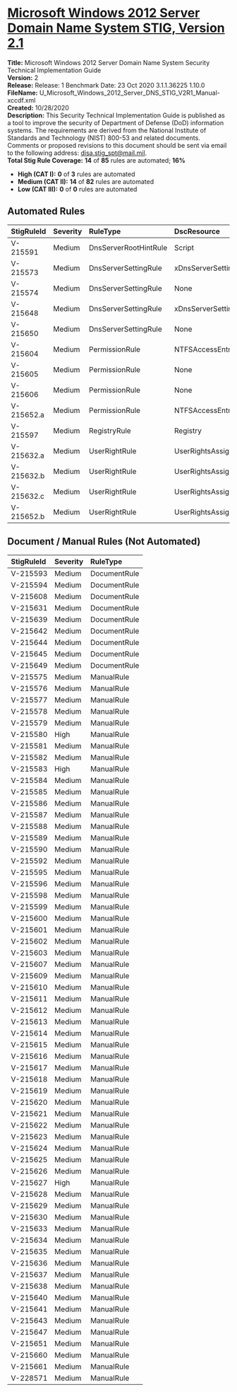 # [Microsoft Windows 2012 Server Domain Name System STIG, Version 2.1](https://github.com/Microsoft/PowerStig/wiki/WindowsDnsServer-2012R2-2.1)

**Title:** Microsoft Windows 2012 Server Domain Name System Security Technical Implementation Guide  
**Version:** 2  
**Release:** Release: 1 Benchmark Date: 23 Oct 2020 3.1.1.36225 1.10.0  
**FileName:** U_Microsoft_Windows_2012_Server_DNS_STIG_V2R1_Manual-xccdf.xml  
**Created:** 10/28/2020  
**Description:** This Security Technical Implementation Guide is published as a tool to improve the security of Department of Defense (DoD) information systems. The requirements are derived from the National Institute of Standards and Technology (NIST) 800-53 and related documents. Comments or proposed revisions to this document should be sent via email to the following address: disa.stig_spt@mail.mil.  
**Total Stig Rule Coverage:** **14** of **85** rules are automated; **16%**

* **High (CAT I):** **0** of **3** rules are automated
* **Medium (CAT II):** **14** of **82** rules are automated
* **Low (CAT III):** **0** of **0** rules are automated

## Automated Rules

| StigRuleId | Severity | RuleType | DscResource | DuplicateOf |
| :---- | :---- | :---- | :---- | :---- |
| V-215591 | Medium | DnsServerRootHintRule | Script |  |
| V-215573 | Medium | DnsServerSettingRule | xDnsServerSetting |  |
| V-215574 | Medium | DnsServerSettingRule | None | V-215573 |
| V-215648 | Medium | DnsServerSettingRule | xDnsServerSetting |  |
| V-215650 | Medium | DnsServerSettingRule | None | V-215648 |
| V-215604 | Medium | PermissionRule | NTFSAccessEntry |  |
| V-215605 | Medium | PermissionRule | None | V-215604 |
| V-215606 | Medium | PermissionRule | None | V-215604 |
| V-215652.a | Medium | PermissionRule | NTFSAccessEntry |  |
| V-215597 | Medium | RegistryRule | Registry |  |
| V-215632.a | Medium | UserRightRule | UserRightsAssignment |  |
| V-215632.b | Medium | UserRightRule | UserRightsAssignment |  |
| V-215632.c | Medium | UserRightRule | UserRightsAssignment |  |
| V-215652.b | Medium | UserRightRule | UserRightsAssignment |  |

## Document / Manual Rules (Not Automated)

| StigRuleId | Severity | RuleType |
| :---- | :---- | :---- |
| V-215593 | Medium | DocumentRule |
| V-215594 | Medium | DocumentRule |
| V-215608 | Medium | DocumentRule |
| V-215631 | Medium | DocumentRule |
| V-215639 | Medium | DocumentRule |
| V-215642 | Medium | DocumentRule |
| V-215644 | Medium | DocumentRule |
| V-215645 | Medium | DocumentRule |
| V-215649 | Medium | DocumentRule |
| V-215575 | Medium | ManualRule |
| V-215576 | Medium | ManualRule |
| V-215577 | Medium | ManualRule |
| V-215578 | Medium | ManualRule |
| V-215579 | Medium | ManualRule |
| V-215580 | High | ManualRule |
| V-215581 | Medium | ManualRule |
| V-215582 | Medium | ManualRule |
| V-215583 | High | ManualRule |
| V-215584 | Medium | ManualRule |
| V-215585 | Medium | ManualRule |
| V-215586 | Medium | ManualRule |
| V-215587 | Medium | ManualRule |
| V-215588 | Medium | ManualRule |
| V-215589 | Medium | ManualRule |
| V-215590 | Medium | ManualRule |
| V-215592 | Medium | ManualRule |
| V-215595 | Medium | ManualRule |
| V-215596 | Medium | ManualRule |
| V-215598 | Medium | ManualRule |
| V-215599 | Medium | ManualRule |
| V-215600 | Medium | ManualRule |
| V-215601 | Medium | ManualRule |
| V-215602 | Medium | ManualRule |
| V-215603 | Medium | ManualRule |
| V-215607 | Medium | ManualRule |
| V-215609 | Medium | ManualRule |
| V-215610 | Medium | ManualRule |
| V-215611 | Medium | ManualRule |
| V-215612 | Medium | ManualRule |
| V-215613 | Medium | ManualRule |
| V-215614 | Medium | ManualRule |
| V-215615 | Medium | ManualRule |
| V-215616 | Medium | ManualRule |
| V-215617 | Medium | ManualRule |
| V-215618 | Medium | ManualRule |
| V-215619 | Medium | ManualRule |
| V-215620 | Medium | ManualRule |
| V-215621 | Medium | ManualRule |
| V-215622 | Medium | ManualRule |
| V-215623 | Medium | ManualRule |
| V-215624 | Medium | ManualRule |
| V-215625 | Medium | ManualRule |
| V-215626 | Medium | ManualRule |
| V-215627 | High | ManualRule |
| V-215628 | Medium | ManualRule |
| V-215629 | Medium | ManualRule |
| V-215630 | Medium | ManualRule |
| V-215633 | Medium | ManualRule |
| V-215634 | Medium | ManualRule |
| V-215635 | Medium | ManualRule |
| V-215636 | Medium | ManualRule |
| V-215637 | Medium | ManualRule |
| V-215638 | Medium | ManualRule |
| V-215640 | Medium | ManualRule |
| V-215641 | Medium | ManualRule |
| V-215643 | Medium | ManualRule |
| V-215647 | Medium | ManualRule |
| V-215651 | Medium | ManualRule |
| V-215660 | Medium | ManualRule |
| V-215661 | Medium | ManualRule |
| V-228571 | Medium | ManualRule |
